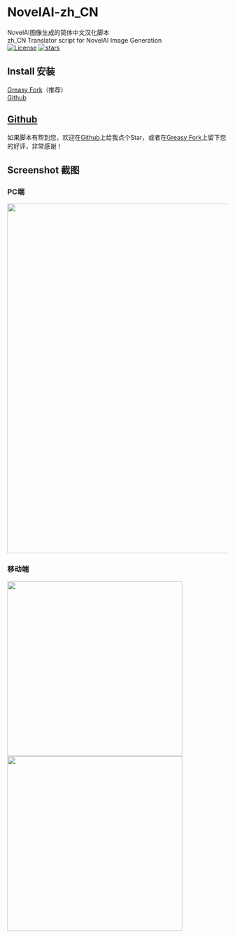 # NovelAI-zh_CN
NovelAI图像生成的简体中文汉化脚本  
zh_CN Translator script for NovelAI Image Generation  
[![License](https://img.shields.io/github/license/qiqi20020612/NovelAI-zh_CN)](https://github.com/qiqi20020612/NovelAI-zh_CN/blob/main/LICENSE)
[![stars](https://img.shields.io/github/stars/qiqi20020612/NovelAI-zh_CN)](https://github.com/qiqi20020612/NovelAI-zh_CN)

## Install 安装
[Greasy Fork](https://greasyfork.org/zh-CN/scripts/485444)（推荐）  
[Github](https://raw.githubusercontent.com/qiqi20020612/NovelAI-zh_CN/main/script.user.js)

## [Github](https://github.com/qiqi20020612/NovelAI-zh_CN)  
如果脚本有帮到您，欢迎在[Github](https://github.com/qiqi20020612/NovelAI-zh_CN)上给我点个Star，或者在[Greasy Fork](https://greasyfork.org/zh-CN/scripts/485444)上留下您的好评，非常感谢！  

## Screenshot 截图
### PC端  
<img src="https://github.com/qiqi20020612/NovelAI-zh_CN/assets/29853480/66882f3b-23f1-4544-b642-0eec1be0333f" style="width: 800px">

### 移动端  
<img src="https://github.com/qiqi20020612/NovelAI-zh_CN/assets/29853480/da467b76-a9d9-4cbb-98d6-83fe9e3eab65" style="width: 400px"><img src="https://github.com/qiqi20020612/NovelAI-zh_CN/assets/29853480/ed87ca37-773e-4c90-aea9-93a5637b959b" style="width: 400px">

